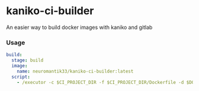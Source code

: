 # kaniko-ci-builder
An easier way to build docker images with kaniko and gitlab

### Usage

```yaml
build:
  stage: build
  image:
    name: neuromantik33/kaniko-ci-builder:latest
  script:
    - /executor -c $CI_PROJECT_DIR -f $CI_PROJECT_DIR/Dockerfile -d $DOCKER_IMAGE:$DOCKER_IMAGE_TAG
```
